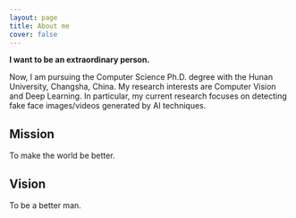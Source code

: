 ```yaml
---
layout: page
title: About me
cover: false
---
```


**I want to be an extraordinary person.**

Now, I am pursuing the Computer Science Ph.D. degree with the Hunan University, Changsha, China. My research interests are Computer Vision and Deep Learning. In particular, my current research focuses on detecting fake face images/videos generated by AI techniques.

## Mission
To make the world be better.

## Vision
To be a better man.



